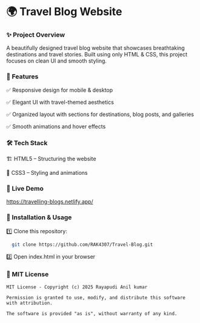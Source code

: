 
# 🌍 Travel Blog Website

### ✨ Project Overview

A beautifully designed travel blog website that showcases breathtaking destinations and travel stories. Built using only HTML & CSS, this project focuses on clean UI and smooth styling.



### 🎯 Features

✅ Responsive design for mobile & desktop

✅ Elegant UI with travel-themed aesthetics

✅ Organized layout with sections for destinations, blog posts, and galleries

✅ Smooth animations and hover effects



### 🛠 Tech Stack

🏗️ HTML5 – Structuring the website

🎨 CSS3 – Styling and animations


### 🚀 Live Demo

https://travelling-blogs.netlify.app/




### 📂 Installation & Usage

1️⃣ Clone this repository:


```bash
  git clone https://github.com/RAK4307/Travel-Blog.git

```

2️⃣ Open index.html in your browser

### 📜 MIT License
```
MIT License - Copyright (c) 2025 Rayapudi Anil kumar

Permission is granted to use, modify, and distribute this software with attribution.  

The software is provided "as is", without warranty of any kind.


